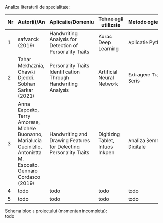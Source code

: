 Analiza literaturii de specialitate:<br>

| Nr  | Autor(i)/An | Aplicatie/Domeniu | Tehnologii utilizate | Metodologie/Abordare | Rezultate | Limitari | Comentarii suplimentare |
| ------------- | ------------- | ------------- | ------------- | ------------- | ------------- | ------------- | ------------- |
| 1  | safvanck (2019)  | Handwriting Analysis for Detection of Personality Traits  | Keras Deep Learning  | Aplicatie Python  | todo  | Vechimea proiectului (5 ani)  | Proiect asemanator  |
| 2  | Tahar Mekhaznia, Chawki Djeddi, Sobhan Sarkar (2021)  | Personality Traits Identification Through Handwriting Analysis  | Artificial Neural Network   | Extragere Trasaturi Scris  | 5 trasaturi de personalitate  | -  | -  |
| 3  | Anna Esposito, Terry Amorese, Michele Buonanno, Marialucia Cuciniello, Antonietta M. Esposito, Gennaro Cordasco (2019)  | Handwriting and Drawing Features for Detecting Personality Traits  | Digitizing Tablet, Intuos Inkpen  | Analiza Semnale Digitale  | 5 trasaturi de personalitate  | -  | -  |
| 4  | todo  | todo  | todo  | todo  | todo  | todo  | todo  |
| 5  | todo  | todo  | todo  | todo  | todo  | todo  | todo  |

Schema bloc a proiectului (momentan incompleta):<br>
todo

